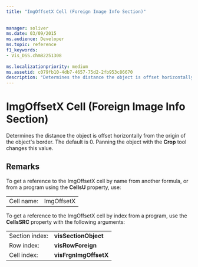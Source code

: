 ```yaml
---
title: "ImgOffsetX Cell (Foreign Image Info Section)"
 
 
manager: soliver
ms.date: 03/09/2015
ms.audience: Developer
ms.topic: reference
f1_keywords:
- Vis_DSS.chm82251308
 
ms.localizationpriority: medium
ms.assetid: c079fb10-4db7-4657-75d2-2fb953c86670
description: "Determines the distance the object is offset horizontally from the origin of the object's border. The default is 0. Panning the object with the Crop tool changes this value."
---
```


# ImgOffsetX Cell (Foreign Image Info Section)

Determines the distance the object is offset horizontally from the origin of the object's border. The default is 0. Panning the object with the **Crop** tool changes this value. 
  
## Remarks

To get a reference to the ImgOffsetX cell by name from another formula, or from a program using the **CellsU** property, use: 
  
|||
|:-----|:-----|
| Cell name:  <br/> | ImgOffsetX  <br/> |
   
To get a reference to the ImgOffsetX cell by index from a program, use the **CellsSRC** property with the following arguments: 
  
|||
|:-----|:-----|
| Section index:  <br/> |**visSectionObject** <br/> |
| Row index:  <br/> |**visRowForeign** <br/> |
| Cell index:  <br/> |**visFrgnImgOffsetX** <br/> |
   

